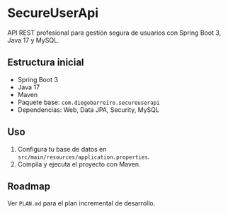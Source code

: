 # SecureUserApi

API REST profesional para gestión segura de usuarios con Spring Boot 3, Java 17 y MySQL.

## Estructura inicial
- Spring Boot 3
- Java 17
- Maven
- Paquete base: `com.diegobarreiro.secureuserapi`
- Dependencias: Web, Data JPA, Security, MySQL

## Uso
1. Configura tu base de datos en `src/main/resources/application.properties`.
2. Compila y ejecuta el proyecto con Maven.

## Roadmap
Ver `PLAN.md` para el plan incremental de desarrollo.
